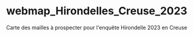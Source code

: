 # webmap_Hirondelles_Creuse_2023
 Carte des mailles à prospecter pour l'enquête Hirondelle 2023 en Creuse

